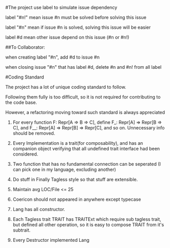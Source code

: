 #The project use label to simulate issue dependency

label "#n!" mean issue #n must be solved before solving this issue

label "#n" mean if issue #n is solved, solving this issue will be easier

label #d mean other issue depend on this issue (#n or #n!)

##To Collaborator:

when creating label "#n", add #d to issue #n

when closing issue "#n" that has label #d, delete #n and #n! from all label

#Coding Standard

The project has a lot of unique coding standard to follow.

Following them fully is too difficult, so it is not required for contributing to the code base. 

However, a refactoring moving toward such standard is always appreciated

1. For every function F: Repr[A => B => C], define F\_: Repr[A] => Repr[B => C], and F\_\_: Repr[A] => Repr[B] => Repr[C], and so on. Unnecessary info should be removed.

2. Every Implementation is a trait(for composability), and has an companion object verifying that all undefined trait interface had been considered.

3. Two function that has no fundamental connection can be seperated (I can pick one in my language, excluding another)

4. Do stuff in Finally Tagless style so that stuff are extensible.

5. Maintain avg LOC/File <= 25

6. Coericon should not appeared in anywhere except typecase

7. Lang has all constructor.

8. Each Tagless trait TRAIT has TRAITExt which require sub tagless trait, but defined all other operation, so it is easy to compose TRAIT from it's subtrait.

9. Every Destructor implemented Lang
